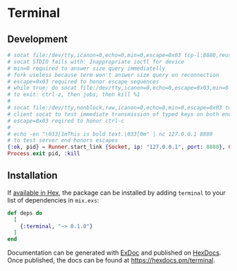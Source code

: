 # Terminal

## Development

```elixir
# socat file:/dev/tty,icanon=0,echo=0,min=0,escape=0x03 tcp-l:8880,reuseaddr
# socat STDIO fails with: Inappropriate ioctl for device
# min=0 required to answer size query immediatelly
# fork useless because term won't answer size query on reconnection
# escape=0x03 required to honor escape sequences
# while true; do socat file:/dev/tty,icanon=0,echo=0,escape=0x03,min=0 tcp-l:8880,reuseaddr; done
# to exit: ctrl-z, then jobs, then kill %1
#
# socat file:/dev/tty,nonblock,raw,icanon=0,echo=0,min=0,escape=0x03 tcp:127.0.0.1:8880
# client socat to test immediate transmission of typed keys on both ends
# escape=0x03 reqired to honor ctrl-c
#
# echo -en "\033[1mThis is bold text.\033[0m" | nc 127.0.0.1 8880
# to test server end honors escapes
{:ok, pid} = Runner.start_link {Socket, ip: "127.0.0.1", port: 8880}, Code, {Demo, []}
Process.exit pid, :kill
```

## Installation

If [available in Hex](https://hex.pm/docs/publish), the package can be installed
by adding `terminal` to your list of dependencies in `mix.exs`:

```elixir
def deps do
  [
    {:terminal, "~> 0.1.0"}
  ]
end
```

Documentation can be generated with [ExDoc](https://github.com/elixir-lang/ex_doc)
and published on [HexDocs](https://hexdocs.pm). Once published, the docs can
be found at <https://hexdocs.pm/terminal>.

